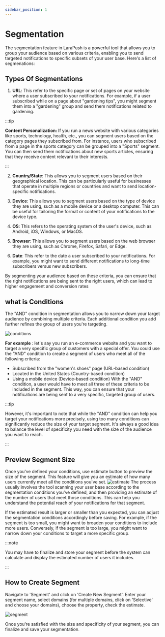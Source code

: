 ```yaml
---
sidebar_position: 1
---
```


# Segmentation 


The segmentation feature in LaraPush is a powerful tool that allows you to group your audience based on various criteria, enabling you to send targeted notifications to specific subsets of your user base. Here's a list of segmenations:

## Types Of Segmentations ## 

1. **URL**: This refer to the specific page or set of pages on your website where a user subscribed to your notifications. For example, if a user subscribed while on a page about "gardening tips", you might segment them into a "gardening" group and send them notifications related to gardening.

:::tip

**Content Personalization:** If you run a news website with various categories like sports, technology, health, etc., you can segment users based on the category pages they subscribed from. For instance, users who subscribed from a page in the sports category can be grouped into a "Sports" segment. You can then send them notifications about new sports articles, ensuring that they receive content relevant to their interests.

:::

2. **Country/State**: This allows you to segment users based on their geographical location. This can be particularly useful for businesses that operate in multiple regions or countries and want to send location-specific notifications.

3. **Device**: This allows you to segment users based on the type of device they are using, such as a mobile device or a desktop computer. This can be useful for tailoring the format or content of your notifications to the device type.

4. **OS**: This refers to the operating system of the user's device, such as Android, iOS, Windows, or MacOS. 

5. **Browser**: This allows you to segment users based on the web browser they are using, such as Chrome, Firefox, Safari, or Edge. 

6. **Date**: This refer to the date a user subscribed to your notifications. For example, you might want to send different notifications to long-time subscribers versus new subscribers.

By segmenting your audience based on these criteria, you can ensure that the right notifications are being sent to the right users, which can lead to higher engagement and conversion rates

## what is Conditions ##

The "AND" condition in segmentation allows you to narrow down your target audience by combining multiple criteria. Each additional condition you add further refines the group of users you're targeting.

![conditions](/img/conditions.png)

**For example** : let's say you run an e-commerce website and you want to target a very specific group of customers with a special offer. You could use the "AND" condition to create a segment of users who meet all of the following criteria:

- Subscribed from the "women's shoes" page (URL-based condition)
- Located in the United States (Country-based condition)
- Using a mobile device (Device-based condition)
With the "AND" condition, a user would have to meet all three of these criteria to be included in the segment. This way, you can ensure that your notifications are being sent to a very specific, targeted group of users.

:::tip

However, it's important to note that while the "AND" condition can help you target your notifications more precisely, using too many conditions can significantly reduce the size of your target segment. It's always a good idea to balance the level of specificity you need with the size of the audience you want to reach.

::: 


## Preview Segment Size

Once you've defined your conditions, use estimate button to preview the size of the segment. This feature will give you an estimate of how many users currently meet all the conditions you've set.
![estimate](/img/estimate.png)
The process usually involves the tool scanning your user base according to the segmentation conditions you've defined, and then providing an estimate of the number of users that meet those conditions. This can help you understand the potential reach of your notifications for that segment.

If the estimated result is larger or smaller than you expected, you can adjust the segmentation conditions accordingly before saving. For example, if the segment is too small, you might want to broaden your conditions to include more users. Conversely, if the segment is too large, you might want to narrow down your conditions to target a more specific group.

:::note

You may have to finalize and store your segment before the system can calculate and display the estimated number of users it includes.

:::

## How to Create Segment ##

Navigate to 'Segment' and click on 'Create New Segment'. Enter your segment name, select domains (for multiple domains, click on 'Selective' and choose your domains), choose the property, check the estimate.

![segment](/img/segmenttypes.png)

 Once you're satisfied with the size and specificity of your segment, you can finalize and save your segmentation. 

